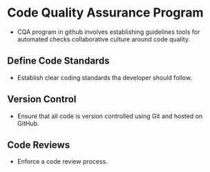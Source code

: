 # Code Quality Assurance Program
- CQA program in github involves establishing guidelines tools for automated checks collaborative culture around code quality.
## Define Code Standards
- Establish clear coding standards tha developer should follow.
## Version Control
- Ensure that all code is version controlled using Git and hosted on GitHub.
## Code Reviews 
- Enforce a code review process.
